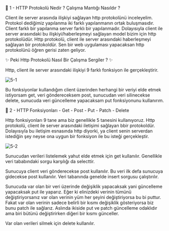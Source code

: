 👋 1 - HTTP Protokolü Nedir ? Çalışma Mantığı Nasıldır ?

Client ile server arasında ilişkiyi sağlayan http protokolünü inceleyelim. 
Protokol dediğimiz yapılanma iki farklı yapılanmanın ortak buluşmasıdır. Client farklı bir yapılanma server farklı bir yapılanmadır. Dolayısıyla client ile server arasındaki bu ilişkiyi/haberleşmeyi sağlayan model bizim için http protokolüdür. Http protokolü, client ile server arasındaki haberleşmeyi sağlayan bir protokoldür. Sen bir web uygulaması yapacaksan http protokolünü öğren gerisi zaten geliyor.

✨ Peki Http Protokolü Nasıl Bir Çalışma Sergiler ? ✨

Http, client ile server arasındaki ilişkiyi 9 farklı fonksiyon ile gerçekleştirir. 

![5-1](https://github.com/user-attachments/assets/a5c10002-1c02-4011-a703-34cf956e7043)

Bu fonksiyonlar kullandığım client üzerinden herhangi bir veriyi elde etmek istiyorsam get, veri göndereceksem post, sunucudan veri silinecekse delete, sunucuda veri güncelleme yapacaksam put fonksiyonunu kullanırım. 

👋 2 - HTTP Fonksiyonları - Get - Post - Put - Patch - Delete

Http fonksiyonları 9 tane ama biz genellikle 5 tanesini kullanıyoruz. Http protokolü, client ile server arasındaki iletişimi sağlayan bbir protokoldür. Dolayısıyla bu iletişim esnasında http diyorki, ya client senin serverdan istediğin şey neyse ona uygun bir fonksiyon ile bu isteği gerçekleştir. 

![5-2](https://github.com/user-attachments/assets/6234ad3b-4dc7-4f1c-befd-f9b94ac8f2c1)

Sunucudan verileri listelemek yahut elde etmek için get kullanılır. Genellikle veri tababındaki sorgu karşılığı da selecttir. 

Sunucuya client veri gönderecekse post kullanılır. Bu veri ilk defa sunucuya gidecekse post kullanılır. Veri tabanında genelde insert sorgusu çalıştırılır. 

Sunucuda var olan bir veri üzerinde değişiklik yapacaksak yani güncelleme yapacaksak put ile yaparız. Eğer ki elinizdeki verinin tümünü değiştiriyorsanız var olan verinin yüm her şeyini değiştiriyorsa bu bi puttur.  Fakat var olan verinin sadece belirli bir kısmı değişiklik gösteriyorsa biz bunu patch ile sağlarız. Aslında ikiside put ve patch güncelleme odaklıdır ama biri bütünü değiştirirken diğeri bir kısmı günceller. 

Var olan verileri silmek için delete kullanılır. 
